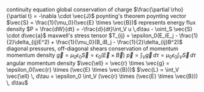 continuity equation
	global conservation of charge
	$\frac{\partial \rho}{\partial t} = -\nabla \cdot \vec{J}$
poynting's theorem
	poynting vector $\vec{S} = \frac{1}{\mu_0}(\vec{E} \times \vec{B})$
		represents energy flux density
		$P = \frac{dW}{dt} = -\frac{d}{dt}\int_V u \,d\tau - \oint_S \vec{S} \cdot d\vec{a}$
maxwell's stress tensor
	$T_{ij} = \epsilon_0(E_iE_j - \frac{1}{2}\delta_{ij}E^2) + \frac{1}{\mu_0}(B_iB_j - \frac{1}{2}\delta_{ij}B^2)$
	diagonal pressures, off-diagonal shears
conservation of momentum
	momentum density $\vec{g} = \mu_0\epsilon_0\vec{S} = \epsilon_0(\vec{E} \times \vec{B})$
	$\vec{p} = \int_V \vec{g} \, d\tau = \mu_0\epsilon_0 \int_V \vec{S} \, d\tau$
	angular momentum density $\vec{\ell} = \vec{r} \times \vec{g} = \epsilon_0(\vec{r} \times (\vec{E} \times \vec{B}))$
	$\vec{L} = \int_V \vec{\ell} \, d\tau = \epsilon_0 \int_V (\vec{r} \times (\vec{E} \times \vec{B})) \, d\tau$